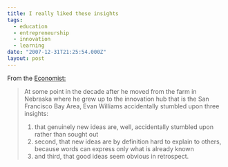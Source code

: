```yaml
---
title: I really liked these insights
tags:
  - education
  - entrepreneurship
  - innovation
  - learning
date: "2007-12-31T21:25:54.000Z"
layout: post
---
```


From the [Economist:][0]

> At some point in the decade after he moved from the farm in Nebraska where he grew up to the innovation hub that is the San Francisco Bay Area, Evan Williams accidentally stumbled upon three insights:
> 
> 1. that genuinely new ideas are, well, accidentally stumbled upon rather than sought out
> 2. second, that new ideas are by definition hard to explain to others, because words can express only what is already known
> 3. and third, that good ideas seem obvious in retrospect.
> 



[0]: http://www.economist.com/business/displaystory.cfm?story_id=10328123
